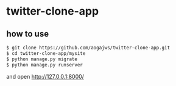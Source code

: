 # twitter-clone-app

## how to use
```bash
$ git clone https://github.com/aogajws/twitter-clone-app.git
$ cd twitter-clone-app/mysite
$ python manage.py migrate
$ python manage.py runserver
```
and open http://127.0.0.1:8000/
